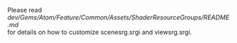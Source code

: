Please read  
*dev/Gems/Atom/Feature/Common/Assets/ShaderResourceGroups/README.md*  
for details on how to customize scenesrg.srgi and viewsrg.srgi.  
